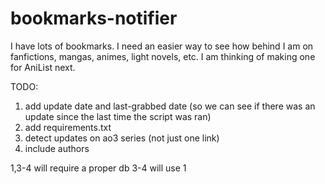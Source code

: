 # bookmarks-notifier
I have lots of bookmarks. I need an easier way to see how behind I am on fanfictions, mangas, animes, light novels, etc. I am thinking of making one for AniList next.

TODO:
1. add update date and last-grabbed date (so we can see if there was an update since the last time the script was ran)
2. add requirements.txt
3. detect updates on ao3 series (not just one link)
4. include authors



1,3-4 will require a proper db
3-4 will use 1

